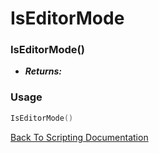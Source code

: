 # IsEditorMode

### IsEditorMode()
- ***Returns:*** 

### Usage

```Lua
IsEditorMode()
```


[Back To Scripting Documentation](../README.md)
